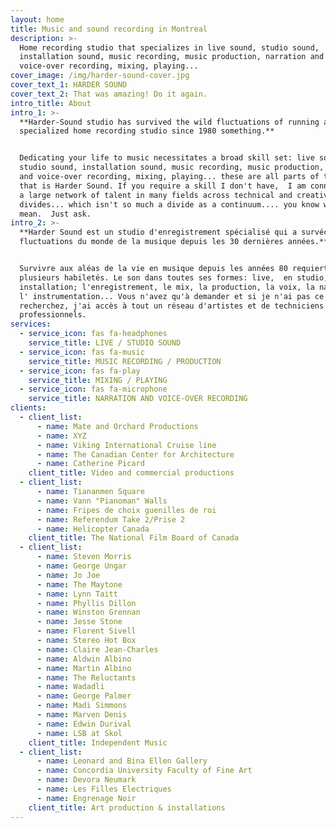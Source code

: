 ```yaml
---
layout: home
title: Music and sound recording in Montreal
description: >-
  Home recording studio that specializes in live sound, studio sound,
  installation sound, music recording, music production, narration and
  voice-over recording, mixing, playing... 
cover_image: /img/harder-sound-cover.jpg
cover_text_1: HARDER SOUND
cover_text_2: That was amazing! Do it again.
intro_title: About
intro_1: >-
  **Harder-Sound studio has survived the wild fluctuations of running a
  specialized home recording studio since 1980 something.**


  Dedicating your life to music necessitates a broad skill set: live sound,
  studio sound, installation sound, music recording, music production, narration
  and voice-over recording, mixing, playing... these are all parts of the whole
  that is Harder Sound. If you require a skill I don't have,  I am connected to
  a large network of talent in many fields across technical and creative
  divides... which isn't so much a divide as a continuum.... you know what I
  mean.  Just ask.
intro_2: >-
  **Harder Sound est un studio d'enregistrement spécialisé qui a survécu aux
  fluctuations du monde de la musique depuis les 30 dernières années.**


  Survivre aux aléas de la vie en musique depuis les années 80 requiert
  plusieurs habiletés. Le son dans toutes ses formes: live,  en studio, en
  installation; l'enregistrement, le mix, la production, la voix, la narration,
  l' instrumentation... Vous n'avez qu'à demander et si je n'ai pas ce que vous
  recherchez, j'ai accès à tout un réseau d'artistes et de techniciens
  professionnels.
services:
  - service_icon: fas fa-headphones
    service_title: LIVE / STUDIO SOUND
  - service_icon: fas fa-music
    service_title: MUSIC RECORDING / PRODUCTION
  - service_icon: fas fa-play
    service_title: MIXING / PLAYING
  - service_icon: fas fa-microphone
    service_title: NARRATION AND VOICE-OVER RECORDING
clients:
  - client_list:
      - name: Mate and Orchard Productions
      - name: XYZ
      - name: Viking International Cruise line
      - name: The Canadian Center for Architecture
      - name: Catherine Picard
    client_title: Video and commercial productions
  - client_list:
      - name: Tiananmen Square
      - name: Vann "Pianoman" Walls
      - name: Fripes de choix guenilles de roi
      - name: Referendum Take 2/Prise 2
      - name: Helicopter Canada
    client_title: The National Film Board of Canada
  - client_list:
      - name: Steven Morris
      - name: George Ungar
      - name: Jo Joe
      - name: The Maytone
      - name: Lynn Taitt
      - name: Phyllis Dillon
      - name: Winston Grennan
      - name: Jesse Stone
      - name: Florent Sivell
      - name: Stereo Hot Box
      - name: Claire Jean-Charles
      - name: Aldwin Albino
      - name: Martin Albino
      - name: The Reluctants
      - name: Wadadli
      - name: George Palmer
      - name: Madi Simmons
      - name: Marven Denis
      - name: Edwin Durival
      - name: LSB at Skol
    client_title: Independent Music
  - client_list:
      - name: Leonard and Bina Ellen Gallery
      - name: Concordia University Faculty of Fine Art
      - name: Devora Neumark
      - name: Les Filles Electriques
      - name: Engrenage Noir
    client_title: Art production & installations
---
```


